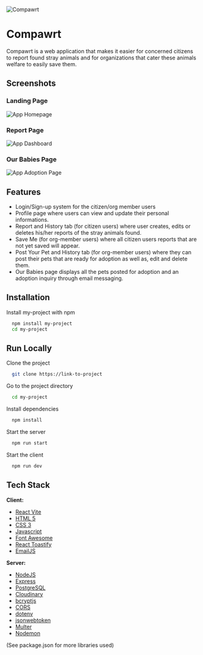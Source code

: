 
![Compawrt](https://drive.google.com/file/d/1e4Q77pts9HpvKbODbSU3mAdq23F6SAnP/view?usp=share_link)


# Compawrt

Compawrt is a web application that makes it easier for concerned citizens to report found stray animals and for organizations that cater these animals welfare to easily save them.


## Screenshots

### Landing Page

![App Homepage](https://drive.google.com/file/d/1bP11_9ZSO7ee0U9ys89i-SkEGf69otzr/view?usp=share_link)

### Report Page

![App Dashboard](https://drive.google.com/file/d/1gdJzJRDq-6djPczmSV_2unJreqee1cOb/view?usp=share_link)

### Our Babies Page

![App Adoption Page](https://drive.google.com/file/d/1Uk0UrKOhLWeZ5LCr373ZxwZ-mWLC3thv/view?usp=share_link)


## Features

- Login/Sign-up system for the citizen/org member users
- Profile page where users can view and update their personal informations.
- Report and History tab (for citizen users)  where user creates, edits or deletes his/her reports of the stray animals found.
- Save Me (for org-member users) where all citizen users reports that are not yet saved will appear.
- Post Your Pet and History tab (for org-member users) where they can post their pets that are ready for adoption as well as, edit and delete them.
- Our Babies page displays all the pets posted for adoption and an adoption inquiry through email messaging.

## Installation

Install my-project with npm

```bash
  npm install my-project
  cd my-project
```
    
## Run Locally

Clone the project

```bash
  git clone https://link-to-project
```

Go to the project directory

```bash
  cd my-project
```

Install dependencies

```bash
  npm install
```

Start the server

```bash
  npm run start
```

Start the client

```bash
  npm run dev
```


## Tech Stack

**Client:** 
- [React Vite](https://vitejs.dev)
- [HTML 5](https://developer.mozilla.org/en-US/docs/Web/HTML)
- [CSS 3](https://developer.mozilla.org/en-US/docs/Web/CSS)
- [Javascript](https://developer.mozilla.org/en-US/docs/Web/javascript)
- [Font Awesome](https://fontawesome.com/v6/docs/web/use-with/react/)
- [React Toastify](https://fkhadra.github.io/react-toastify/introduction/)
- [EmailJS](https://www.emailjs.com/)

**Server:**
- [NodeJS](https://nodejs.org/en/)
- [Express](http://expressjs.com/)
- [PostgreSQL](https://www.postgresql.org/)
- [Cloudinary](https://cloudinary.com/)
- [bcryptjs](https://www.npmjs.com/package/bcryptjs)
- [CORS](https://www.npmjs.com/package/cors)
- [dotenv](https://www.npmjs.com/package/dotenv)
- [jsonwebtoken](https://www.npmjs.com/package/jsonwebtoken)
- [Multer](https://www.npmjs.com/package/multer)
- [Nodemon](https://www.npmjs.com/package/nodemon)

(See package.json for more libraries used)



